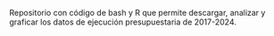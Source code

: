Repositorio con código de bash y R que permite descargar, analizar y graficar los datos de ejecución presupuestaria de 2017-2024. 
